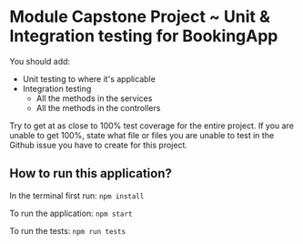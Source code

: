 # Module Capstone Project ~ Unit & Integration testing for BookingApp

You should add:

* Unit testing to where it's applicable
* Integration testing
  * All the methods in the services
  * All the methods in the controllers
  
Try to get at as close to 100% test coverage for the entire project. If you are unable to get 100%, state what file or files you are unable to test in the Github issue you have to create for this project.

## How to run this application?

In the terminal first run:
`npm install`

To run the application:
`npm start`

To run the tests:
`npm run tests`
